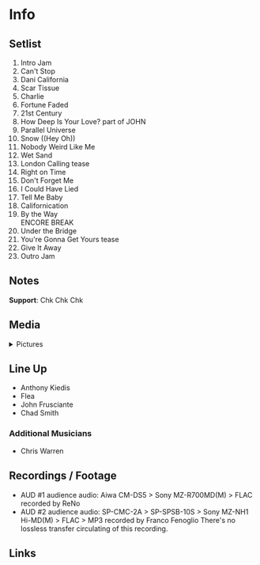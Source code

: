 # Info

## Setlist

1. Intro Jam
2. Can't Stop
3. Dani California
4. Scar Tissue
5. Charlie
6. Fortune Faded
7. 21st Century
8. How Deep Is Your Love? part of JOHN
9. Parallel Universe
10. Snow ((Hey Oh))
11. Nobody Weird Like Me
12. Wet Sand
13. London Calling tease
14. Right on Time
15. Don't Forget Me
16. I Could Have Lied
17. Tell Me Baby
18. Californication
19. By the Way
<br> ENCORE BREAK
20. Under the Bridge
21. You're Gonna Get Yours tease
22. Give It Away
23. Outro Jam

## Notes

**Support**: Chk Chk Chk

## Media 

<details>
  <summary>Pictures</summary>
  <!--<img alt="Setlist" title="Setlist" src="_.jpg" height="200" />
  <img alt="Flyer" title="Flyer" src="_.jpg" height="200" />
  <img alt="Clipper" title="Clipper" src="_.jpg" height="200" />
  <img alt="Ticket" title="Ticket" src="_.jpg" height="200" />
  -->
</details>

## Line Up

* Anthony Kiedis
* Flea
* John Frusciante
* Chad Smith

### Additional Musicians

* Chris Warren

## Recordings / Footage

* AUD #1 audience audio: Aiwa CM-DS5 > Sony MZ-R700MD(M) > FLAC recorded by ReNo  
* AUD #2 audience audio: SP-CMC-2A > SP-SPSB-10S > Sony MZ-NH1 Hi-MD(M) > FLAC > MP3 recorded by Franco Fenoglio There's no lossless transfer circulating of this recording.

## Links

